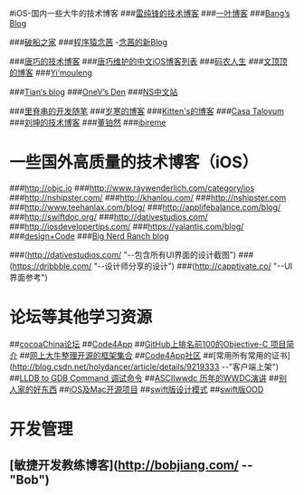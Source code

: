 #iOS-国内一些大牛的技术博客
###[雷纯锋的技术博客](http://blog.leichunfeng.com/ "--Object-C")
###[一叶博客](http://00red.com  "--Swift")
###[Bang’s Blog](http://blog.cnbang.net/  "--JSPath")

###[破船之家](http://www.cnblogs.com/wendingding/) 
###[程序猿念茜](http://blog.csdn.net/yiyaaixuexi/article/list/1  "iOS安全相关") 
-[念茜的新Blog](http://nianxi.net/  "－－念茜的新Blog")

###[唐巧的技术博客](http://blog.devtang.com/ "iOS")
###[唐巧维护的中文iOS博客列表](https://github.com/tangqiaoboy/iOSBlogCN)
###[码农人生](http://msching.github.io/  "--iOS音频播放")
###[文顶顶的博客](http://www.cnblogs.com/wendingding/  "--iOS UI")
###[Yi‘mouleng](http://yimouleng.com/tag/ios/ "--iOS 动画")

###[Tian‘s blog](http://devtian.me/)
###[OneV’s Den](http://onevcat.com/)
###[NS中文站](http://nshipster.cn/)

###[里脊串的开发随笔](http://adad184.com/ "--iOS 界面布局")
###[岁寒的博客](http://lvwenhan.com/sort/ios "-- iOS Auto Layout")
###[Kitten's的博客](http://kittenyang.com/#blog "-- iOS同龄人")
###[Casa Taloyum](http://casatwy.com/iosying-yong-jia-gou-tan-kai-pian.html "--iOS应用架构篇")
###[刘坤的技术博客](http://blog.cnbluebox.com/ "--")
###[董铂然](http://www.cnblogs.com/dsxniubility/ "")
###[ibireme](http://blog.ibireme.com/)

# 一些国外高质量的技术博客（iOS）
###http://objc.io
###http://www.raywenderlich.com/category/ios
###http://nshipster.com/
###http://khanlou.com/
###http://nshipster.com
###http://www.teehanlax.com/blog/
###http://applifebalance.com/blog/
###http://swiftdoc.org/
###http://dativestudios.com/
###http://iosdevelopertips.com/
###https://yalantis.com/blog/
###[design+Code](https://designcode.io/)
###[Big Nerd Ranch blog](https://www.bignerdranch.com/blog/)

###(http://dativestudios.com/ "--包含所有UI界面的设计截图")
###(https://dribbble.com/ "--设计师分享的设计")
###(http://capptivate.co/ "--UI界面参考")


# 论坛等其他学习资源
##[cocoaChina论坛](http://www.cocoachina.com/ios/)
##[Code4App](http://code4app.com/)
##[GitHub上排名前100的Objective-C 项目简介](https://github.com/trending?l=objective-c&since=monthly)
##[网上大牛整理开源的框架集合](http://github.ibireme.com/github/list/ios/#)
##[Code4App社区](http://code4app.com/)
##[常用所有常用的证书](http://blog.csdn.net/holydancer/article/details/9219333 --"客户端上架")
##[LLDB to GDB Command 调试命令](http://lldb.llvm.org/lldb-gdb.html)
##[ASCIIwwdc  历年的WWDC演讲](http://asciiwwdc.com/)
##[别人家的好东西](https://github.com/Tim9Liu9/TimLiu-iOS)
##[iOS及Mac开源项目](http://www.code123.cc/1776.html)
##[swift版设计模式](https://github.com/ochococo/Design-Patterns-In-Swift)
##[swift版OOD](https://github.com/ochococo/OOD-Principles-In-Swift)

# 开发管理
## [敏捷开发教练博客](http://bobjiang.com/ -- "Bob")
